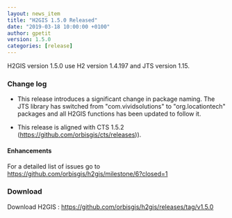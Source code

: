```yaml
---
layout: news_item
title: "H2GIS 1.5.0 Released"
date: "2019-03-18 10:00:00 +0100"
author: gpetit
version: 1.5.0
categories: [release]
---
```

H2GIS version 1.5.0 use H2 version 1.4.197 and JTS version 1.15.

### Change log ### 

* This release introduces a significant change in package naming. The JTS library has switched from "com.vividsolutions" to "org.locationtech" packages and all H2GIS functions has been updated to follow it.

* This release is aligned with CTS 1.5.2 (<a href="https://github.com/orbisgis/cts/releases" target="_blank">https://github.com/orbisgis/cts/releases)</a>).


#### Enhancements ####

For a detailed list of issues go to <a href="https://github.com/orbisgis/h2gis/milestone/6?closed=1" target="_blank">https://github.com/orbisgis/h2gis/milestone/6?closed=1</a>


### Download ###

Download H2GIS : <a href="https://github.com/orbisgis/h2gis/releases/tag/v1.5.0" target="_blank">https://github.com/orbisgis/h2gis/releases/tag/v1.5.0</a>



